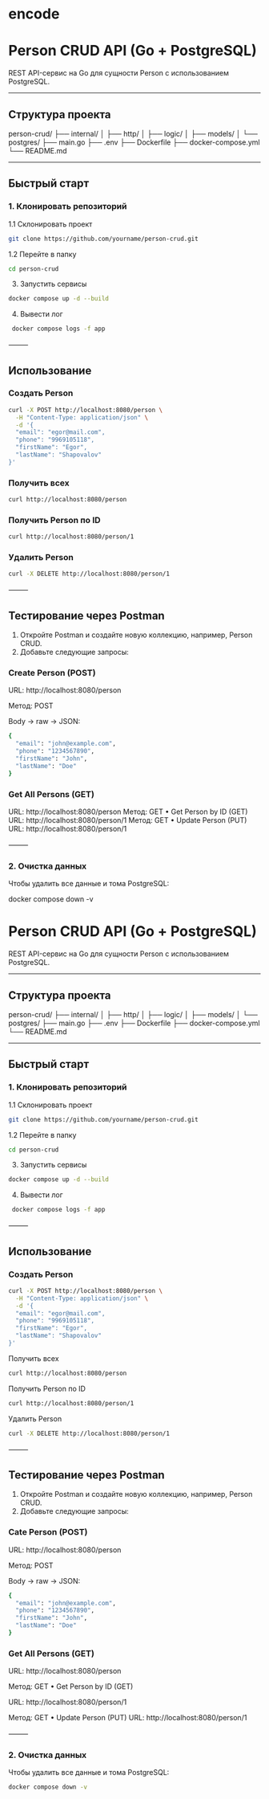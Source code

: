 # encode
# Person CRUD API (Go + PostgreSQL)

REST API-сервис на Go  для сущности Person с использованием PostgreSQL.

---

## Структура проекта

person-crud/
├── internal/
│   ├── http/
│   ├── logic/
│   ├── models/
│   └── postgres/
├── main.go
├── .env
├── Dockerfile
├── docker-compose.yml
└── README.md

---

## Быстрый старт

### 1. Клонировать репозиторий
1.1 Склонировать проект 
```bash
git clone https://github.com/yourname/person-crud.git
```
1.2 Перейте в папку 
```bash
cd person-crud
```

3. Запустить сервисы
```bash
docker compose up -d --build
```
4. Вывести лог
```bash
 docker compose logs -f app

```
⸻

## Использование

### Создать Person
```bash
curl -X POST http://localhost:8080/person \
  -H "Content-Type: application/json" \
  -d '{
  "email": "egor@mail.com",
  "phone": "9969105118",
  "firstName": "Egor",
  "lastName": "Shapovalov"
}'
```
### Получить всех
```bash
curl http://localhost:8080/person
```
### Получить Person по ID
```bash
curl http://localhost:8080/person/1
```

### Удалить Person
```bash
curl -X DELETE http://localhost:8080/person/1
```

⸻

## Тестирование через Postman
1. Откройте Postman и создайте новую коллекцию, например, Person CRUD.
2. Добавьте следующие запросы:

### Create Person (POST)
URL: http://localhost:8080/person

Метод: POST	

Body → raw → JSON:
```bash
{
  "email": "john@example.com",
  "phone": "1234567890",
  "firstName": "John",
  "lastName": "Doe"
}
```

### Get All Persons (GET)

URL: http://localhost:8080/person
Метод: GET
	•	Get Person by ID (GET)
URL: http://localhost:8080/person/1
Метод: GET
	•	Update Person (PUT)
URL: http://localhost:8080/person/1

⸻

### 2. Очистка данных

Чтобы удалить все данные и тома PostgreSQL:

docker compose down -v
# Person CRUD API (Go + PostgreSQL)

REST API-сервис на Go  для сущности Person с использованием PostgreSQL.

---

## Структура проекта

person-crud/
├── internal/
│   ├── http/
│   ├── logic/
│   ├── models/
│   └── postgres/
├── main.go
├── .env
├── Dockerfile
├── docker-compose.yml
└── README.md

---

## Быстрый старт

### 1. Клонировать репозиторий
1.1 Склонировать проект 
```bash
git clone https://github.com/yourname/person-crud.git
```
1.2 Перейте в папку 
```bash
cd person-crud
```

3. Запустить сервисы
```bash
docker compose up -d --build
```
4. Вывести лог
```bash
 docker compose logs -f app 

```

⸻

## Использование

### Создать Person
```bash
curl -X POST http://localhost:8080/person \
  -H "Content-Type: application/json" \
  -d '{
  "email": "egor@mail.com",
  "phone": "9969105118",
  "firstName": "Egor",
  "lastName": "Shapovalov"
}'
```
Получить всех
```bash
curl http://localhost:8080/person
```
Получить Person по ID
```bash
curl http://localhost:8080/person/1
```

Удалить Person
```bash
curl -X DELETE http://localhost:8080/person/1
```

⸻

## Тестирование через Postman
	
1.	Откройте Postman и создайте новую коллекцию, например, Person CRUD.	
2.	Добавьте следующие запросы:

### Cate Person (POST)
URL: http://localhost:8080/person

Метод: POST

Body → raw → JSON:
```bash
{
  "email": "john@example.com",
  "phone": "1234567890",
  "firstName": "John",
  "lastName": "Doe"
}
```

###	Get All Persons (GET)
URL: http://localhost:8080/person

Метод: GET
	•	Get Person by ID (GET)

URL: http://localhost:8080/person/1

Метод: GET
	•	Update Person (PUT)
URL: http://localhost:8080/person/1

⸻

### 2. Очистка данных

Чтобы удалить все данные и тома PostgreSQL:
 ```bash
docker compose down -v
```
